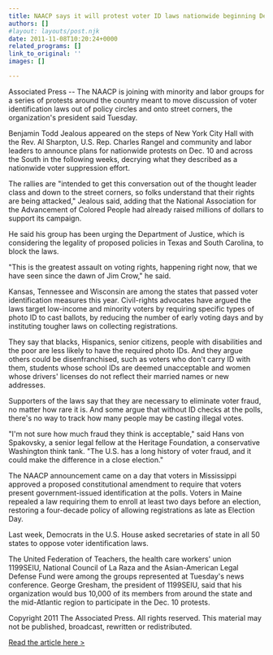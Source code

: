 ```yaml
---
title: NAACP says it will protest voter ID laws nationwide beginning Dec. 10
authors: []
#layout: layouts/post.njk
date: 2011-11-08T10:20:24+0000
related_programs: []
link_to_original: ''
images: []

---
```

Associated Press -- The NAACP is joining with minority and labor groups for a series of protests around the country meant to move discussion of voter identification laws out of policy circles and onto street corners, the organization's president said Tuesday.

Benjamin Todd Jealous appeared on the steps of New York City Hall with the Rev. Al Sharpton, U.S. Rep. Charles Rangel and community and labor leaders to announce plans for nationwide protests on Dec. 10 and across the South in the following weeks, decrying what they described as a nationwide voter suppression effort.

The rallies are "intended to get this conversation out of the thought leader class and down to the street corners, so folks understand that their rights are being attacked," Jealous said, adding that the National Association for the Advancement of Colored People had already raised millions of dollars to support its campaign.

He said his group has been urging the Department of Justice, which is considering the legality of proposed policies in Texas and South Carolina, to block the laws.

"This is the greatest assault on voting rights, happening right now, that we have seen since the dawn of Jim Crow," he said.

Kansas, Tennessee and Wisconsin are among the states that passed voter identification measures this year. Civil-rights advocates have argued the laws target low-income and minority voters by requiring specific types of photo ID to cast ballots, by reducing the number of early voting days and by instituting tougher laws on collecting registrations.

They say that blacks, Hispanics, senior citizens, people with disabilities and the poor are less likely to have the required photo IDs. And they argue others could be disenfranchised, such as voters who don't carry ID with them, students whose school IDs are deemed unacceptable and women whose drivers' licenses do not reflect their married names or new addresses.

Supporters of the laws say that they are necessary to eliminate voter fraud, no matter how rare it is. And some argue that without ID checks at the polls, there's no way to track how many people may be casting illegal votes.

"I'm not sure how much fraud they think is acceptable," said Hans von Spakovsky, a senior legal fellow at the Heritage Foundation, a conservative Washington think tank. "The U.S. has a long history of voter fraud, and it could make the difference in a close election."

The NAACP announcement came on a day that voters in Mississippi approved a proposed constitutional amendment to require that voters present government-issued identification at the polls. Voters in Maine repealed a law requiring them to enroll at least two days before an election, restoring a four-decade policy of allowing registrations as late as Election Day.

Last week, Democrats in the U.S. House asked secretaries of state in all 50 states to oppose voter identification laws.

The United Federation of Teachers, the health care workers' union 1199SEIU, National Council of La Raza and the Asian-American Legal Defense Fund were among the groups represented at Tuesday's news conference. George Gresham, the president of 1199SEIU, said that his organization would bus 10,000 of its members from around the state and the mid-Atlantic region to participate in the Dec. 10 protests.

Copyright 2011 The Associated Press. All rights reserved. This material may not be published, broadcast, rewritten or redistributed.

[Read the article here >](https://www.washingtonpost.com/national/naacp-says-it-will-protest-voter-id-laws-nationwide-beginning-dec-10/2011/11/08/gIQA0BPz1M_story.html)